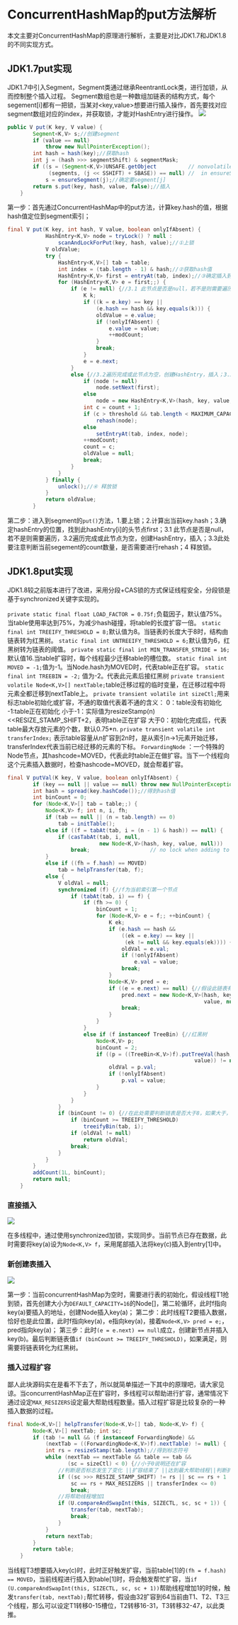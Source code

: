 # ConcurrentHashMap的put方法解析

本文主要对ConcurrentHashMap的原理进行解析，主要是对比JDK1.7和JDK1.8的不同实现方式。

## JDK1.7put实现 

JDK1.7中引入Segment，Segment类通过继承ReentrantLock类，进行加锁，从而控制整个插入过程。
Segment数组也是一种数组加链表的结构方式，每个segement[i]都有一把锁，当某对<key,value>想要进行插入操作，首先要找对应segment数组对应的index，并获取锁，才能对HashEntry进行操作。 
![](../image/20210313215706304.png)

```java
public V put(K key, V value) {
        Segment<K,V> s;//创建segment
        if (value == null)
            throw new NullPointerException();
        int hash = hash(key);//获取hash
        int j = (hash >>> segmentShift) & segmentMask;
        if ((s = (Segment<K,V>)UNSAFE.getObject          // nonvolatile; recheck
             (segments, (j << SSHIFT) + SBASE)) == null) //  in ensureSegment
            s = ensureSegment(j);//确定要segment[j]
        return s.put(key, hash, value, false);//插入
    }
```

第一步：首先通过ConcurrentHashMap中的put方法，计算key.hash的值，根据hash值定位到segment索引；

```java
final V put(K key, int hash, V value, boolean onlyIfAbsent) {
            HashEntry<K,V> node = tryLock() ? null :
                scanAndLockForPut(key, hash, value);//①上锁
            V oldValue;
            try {
                HashEntry<K,V>[] tab = table;
                int index = (tab.length - 1) & hash;//②获取hash值
                HashEntry<K,V> first = entryAt(tab, index);//③确定插入到HashEntry[index]的首节点first
                for (HashEntry<K,V> e = first;;) {
                    if (e != null) {//3.1 此节点是否是null，若不是则需要遍历
                        K k;
                        if ((k = e.key) == key ||
                            (e.hash == hash && key.equals(k))) {
                            oldValue = e.value;
                            if (!onlyIfAbsent) {
                                e.value = value;
                                ++modCount;
                            }
                            break;
                        }
                        e = e.next;
                    }
                    else {//3.2遍历完成或此节点为空，创建HashEntry，插入；3.3此处要注意判断当前segement的count数量，是否需要进行rehash。
                        if (node != null)
                            node.setNext(first);
                        else
                            node = new HashEntry<K,V>(hash, key, value, first);
                        int c = count + 1;
                        if (c > threshold && tab.length < MAXIMUM_CAPACITY)
                            rehash(node);
                        else
                            setEntryAt(tab, index, node);
                        ++modCount;
                        count = c;
                        oldValue = null;
                        break;
                    }
                }
            } finally {
                unlock();//④ 释放锁
            }
            return oldValue;
        }
```

第二步：进入到segment的`put()`方法，1.要上锁；2.计算出当前key.hash；3.确定hashEntry的位置，找到此hashEntry[i]的头节点first；3.1 此节点是否是null，若不是则需要遍历，3.2遍历完成或此节点为空，创建HashEntry，插入；3.3此处要注意判断当前segement的count数量，是否需要进行rehash；4 释放锁。

## JDK1.8put实现

JDK1.8较之前版本进行了改进，采用分段+CAS锁的方式保证线程安全，分段锁是基于synchronized关键字实现的。

`private static final float LOAD_FACTOR = 0.75f;`负载因子，默认值75%。当table使用率达到75%，为减少hash碰撞，将table的长度扩容一倍。
`static final int TREEIFY_THRESHOLD = 8;`默认值为8。当链表的长度大于8时，结构由链表转为红黑树。
`static final int UNTREEIFY_THRESHOLD = 6;`默认值为6，红黑树转为链表的阈值。
`private static final int MIN_TRANSFER_STRIDE = 16;`默认值16.当table扩容时，每个线程最少迁移table的槽位数。
`static final int MOVED = -1;`值为-1。当Node.hash为MOVED时，代表table正在扩容。
`static final int TREEBIN = -2;` 值为-2。代表此元素后接红黑树
`private transient volatile Node<K,V>[] nextTable;`table迁移过程的临时变量，在迁移过程中将元素全都迁移到nextTable上。
`private transient volatile int sizeCtl;`用来标志table初始化或扩容，不通的取值代表着不通的含义：
0：table没有初始化
-1:table正在初始化
小于-1：实际值为resizeStamp(n)<<RESIZE_STAMP_SHIFT+2，表明table正在扩容
大于0：初始化完成后，代表table最大存放元素的个数，默认0.75*n.
`private transient volatile int transferIndex;` 表示table容量从n扩容到2n时，是从索引n->1元素开始迁移， transferIndex代表当前已经迁移的元素的下标。
`ForwardingNode` ：一个特殊的Node节点，其hashcode=MOVED，代表此时table正在做扩容。当下一个线程向这个元素插入数据时，检查hashcode=MOVED，就会帮着扩容。

```java
final V putVal(K key, V value, boolean onlyIfAbsent) {
        if (key == null || value == null) throw new NullPointerException();
        int hash = spread(key.hashCode());//得到hash值
        int binCount = 0;
        for (Node<K,V>[] tab = table;;) {
            Node<K,V> f; int n, i, fh;
            if (tab == null || (n = tab.length) == 0)
                tab = initTable();
            else if ((f = tabAt(tab, i = (n - 1) & hash)) == null) {
                if (casTabAt(tab, i, null,
                             new Node<K,V>(hash, key, value, null)))
                    break;                   // no lock when adding to empty bin
            }
            else if ((fh = f.hash) == MOVED)
                tab = helpTransfer(tab, f);
            else {
                V oldVal = null;
                synchronized (f) {//f为当前索引第一个节点
                    if (tabAt(tab, i) == f) {
                        if (fh >= 0) {
                            binCount = 1;
                            for (Node<K,V> e = f;; ++binCount) {
                                K ek;
                                if (e.hash == hash &&
                                    ((ek = e.key) == key ||
                                     (ek != null && key.equals(ek)))) {//此处为值覆盖
                                    oldVal = e.val;
                                    if (!onlyIfAbsent)
                                        e.val = value;
                                    break;
                                }
                                Node<K,V> pred = e;
                                if ((e = e.next) == null) {//假设此链表有多个数据，会需要循环多次才能执行插入操作
                                    pred.next = new Node<K,V>(hash, key,
                                                              value, null);
                                    break;
                                }
                            }
                        }
                        else if (f instanceof TreeBin) {//红黑树
                            Node<K,V> p;
                            binCount = 2;
                            if ((p = ((TreeBin<K,V>)f).putTreeVal(hash, key,
                                                           value)) != null) {
                                oldVal = p.val;
                                if (!onlyIfAbsent)
                                    p.val = value;
                            }
                        }
                    }
                }
                if (binCount != 0) {//在此处需要判断链表是否大于8，如果大于，则直接转红黑树。
                    if (binCount >= TREEIFY_THRESHOLD)
                        treeifyBin(tab, i);
                    if (oldVal != null)
                        return oldVal;
                    break;
                }
            }
        }
        addCount(1L, binCount);
        return null;
    }
```



### 直接插入

![](../image/20210313215748435.png)

在多线程中，通过使用synchronized加锁，实现同步。当前节点已存在数据，此时需要将key(a)设为`Node<K,V> f`，采用尾部插入法将key(c)插入到entry[1]中。

### 新创建表插入

![](../image/20210313204638955.png)

第一步：当前concurrentHashMap为空时，需要进行表的初始化，假设线程T1抢到锁，首先创建大小为`DEFAULT_CAPACITY=16`的Node[]，第二轮循环，此时f指向key(a)要插入的地址，创建Node插入key(a)；
第二步：此时线程T2要插入数据，恰好也是此位置，此时f指向key(a)，e指向key(a)，接着`Node<K,V> pred = e;`，pred指向key(a)；
第三步：此时`(e = e.next) == null`成立，创建新节点并插入key(b)。最后判断链表值`if (binCount >= TREEIFY_THRESHOLD)`，如果满足，则需要将链表转化为红黑树。

### 插入过程扩容

鄙人此块源码实在是看不下去了，所以就简单描述一下其中的原理吧，请大家见谅。当concurrentHashMap正在扩容时，多线程可以帮助进行扩容，通常情况下通过设定`MAX_RESIZERS`设定最大帮助线程数量。插入过程扩容是比较复杂的一种插入数据的过程。

```java
final Node<K,V>[] helpTransfer(Node<K,V>[] tab, Node<K,V> f) {
        Node<K,V>[] nextTab; int sc;
        if (tab != null && (f instanceof ForwardingNode) &&
            (nextTab = ((ForwardingNode<K,V>)f).nextTable) != null) {
            int rs = resizeStamp(tab.length);//得到标志符号
            while (nextTab == nextTable && table == tab &&
                   (sc = sizeCtl) < 0) {//小于0说明还在扩容
                //判断是否标志发生了变化 ||扩容结束了 ||达到最大帮助线程||判断扩容转移下标是否在调整   
                if ((sc >>> RESIZE_STAMP_SHIFT) != rs || sc == rs + 1 ||
                    sc == rs + MAX_RESIZERS || transferIndex <= 0)
                    break;
                //将帮助线程增加1
                if (U.compareAndSwapInt(this, SIZECTL, sc, sc + 1)) {
                    transfer(tab, nextTab);
                    break;
                }
            }
            return nextTab;
        }
        return table;
    }
```

当线程T3想要插入key(c)时，此时正好触发扩容，当前table[1]的`(fh = f.hash) == MOVED`，当前线程进行插入到table[1]时，将会触发帮忙扩容，当`if (U.compareAndSwapInt(this, SIZECTL, sc, sc + 1))`帮助线程增加1的时候，触发`transfer(tab, nextTab);`帮忙转移，假设由32扩容到64当前由T1、T2、T3三个线程，那么可以设定T1转移0-15槽位，T2转移16-31，T3转移32-47，以此类推。